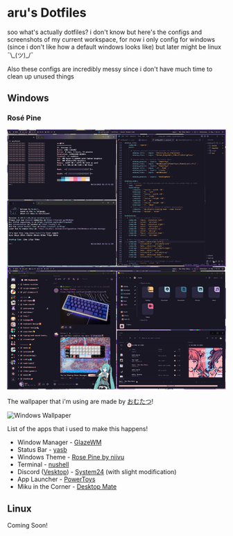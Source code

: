 # aru's Dotfiles
soo what's actually dotfiles? i don't know but here's the configs and screenshots of my current workspace, for now i only config for windows (since i don't like how a default windows looks like) but later might be linux ¯\\\_(ツ)_/¯ 

Also these configs are incredibly messy since i don't have much time to clean up unused things
## Windows
### Rosé Pine
![Windows Config](/Images/take-1.png)

The wallpaper that i'm using are made by [おむたつ](https://x.com/omrice4869)!

![Windows Wallpaper](/Images/take-1-desktop.png)

List of the apps that i used to make this happens!
* Window Manager - [GlazeWM](https://github.com/glzr-io/glazewm)
* Status Bar - [yasb](https://github.com/amnweb/yasb)
* Windows Theme - [Rose Pine by niivu](https://www.deviantart.com/niivu/art/Rose-Pine-for-Windows-11-955213259)
* Terminal - [nushell](https://www.nushell.sh/)
* Discord ([Vesktop](https://github.com/Vencord/Vesktop)) - [System24](https://github.com/refact0r/system24) (with slight modification)
* App Launcher - [PowerToys](https://learn.microsoft.com/en-us/windows/powertoys/)
* Miku in the Corner - [Desktop Mate](https://store.steampowered.com/app/3301060/Desktop_Mate/)
## Linux
Coming Soon!
